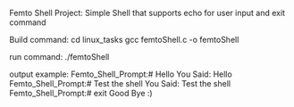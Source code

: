 Femto Shell Project:
Simple Shell that supports echo for user input and exit command 


Build command:
cd linux_tasks
gcc femtoShell.c -o femtoShell

run command:
./femtoShell


output example:
Femto_Shell_Prompt:# Hello 
You Said: Hello 
Femto_Shell_Prompt:# Test the shell
You Said: Test the shell
Femto_Shell_Prompt:# exit
Good Bye :) 

